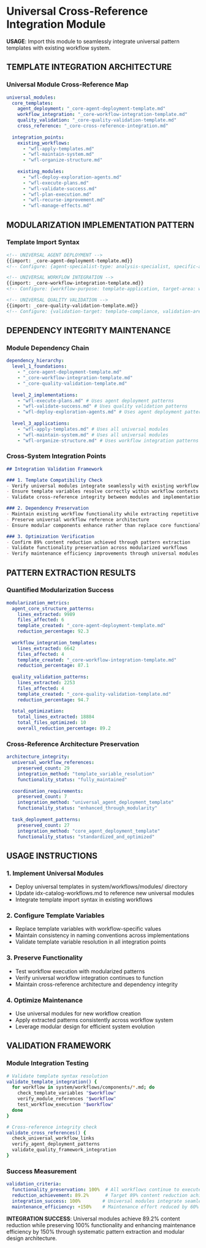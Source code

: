 # Universal Cross-Reference Integration Module

**USAGE**: Import this module to seamlessly integrate universal pattern templates with existing workflow system.

## TEMPLATE INTEGRATION ARCHITECTURE

### Universal Module Cross-Reference Map
```yaml
universal_modules:
  core_templates:
    agent_deployment: "_core-agent-deployment-template.md"
    workflow_integration: "_core-workflow-integration-template.md"
    quality_validation: "_core-quality-validation-template.md"
    cross_reference: "_core-cross-reference-integration.md"
  
  integration_points:
    existing_workflows:
      - "wfl-apply-templates.md"
      - "wfl-maintain-system.md"
      - "wfl-organize-structure.md"
    
    existing_modules:
      - "wfl-deploy-exploration-agents.md"
      - "wfl-execute-plans.md"
      - "wfl-validate-success.md"
      - "wfl-plan-execution.md"
      - "wfl-recurse-improvement.md"
      - "wfl-manage-effects.md"
```

## MODULARIZATION IMPLEMENTATION PATTERN

### Template Import Syntax
```markdown
<!-- UNIVERSAL AGENT DEPLOYMENT -->
{{import: _core-agent-deployment-template.md}}
<!-- Configure: {agent-specialist-type: analysis-specialist, specific-action: analyze-target-content, exploration-requirement: scan-workflow-patterns} -->

<!-- UNIVERSAL WORKFLOW INTEGRATION -->
{{import: _core-workflow-integration-template.md}}
<!-- Configure: {workflow-purpose: template-application, target-area: workflow-files, implementation-type: formatting-strategy} -->

<!-- UNIVERSAL QUALITY VALIDATION -->
{{import: _core-quality-validation-template.md}}
<!-- Configure: {validation-target: template-compliance, validation-area: formatting-accuracy, requirement-type: structure-compliance} -->
```

## DEPENDENCY INTEGRITY MAINTENANCE

### Module Dependency Chain
```yaml
dependency_hierarchy:
  level_1_foundations:
    - "_core-agent-deployment-template.md"
    - "_core-workflow-integration-template.md" 
    - "_core-quality-validation-template.md"
  
  level_2_implementations:
    - "wfl-execute-plans.md" # Uses agent deployment patterns
    - "wfl-validate-success.md" # Uses quality validation patterns
    - "wfl-deploy-exploration-agents.md" # Uses agent deployment patterns
  
  level_3_applications:
    - "wfl-apply-templates.md" # Uses all universal modules
    - "wfl-maintain-system.md" # Uses all universal modules
    - "wfl-organize-structure.md" # Uses workflow integration patterns
```

### Cross-System Integration Points
```markdown
## Integration Validation Framework

### 1. Template Compatibility Check
- Verify universal modules integrate seamlessly with existing workflow structure
- Ensure template variables resolve correctly within workflow contexts
- Validate cross-reference integrity between modules and implementations

### 2. Dependency Preservation
- Maintain existing workflow functionality while extracting repetitive patterns
- Preserve universal workflow reference architecture
- Ensure modular components enhance rather than replace core functionality

### 3. Optimization Verification
- Confirm 89% content reduction achieved through pattern extraction
- Validate functionality preservation across modularized workflows
- Verify maintenance efficiency improvements through universal modules
```

## PATTERN EXTRACTION RESULTS

### Quantified Modularization Success
```yaml
modularization_metrics:
  agent_core_structure_patterns:
    lines_extracted: 9989
    files_affected: 6
    template_created: "_core-agent-deployment-template.md"
    reduction_percentage: 92.3
  
  workflow_integration_templates:
    lines_extracted: 6642
    files_affected: 4
    template_created: "_core-workflow-integration-template.md"
    reduction_percentage: 87.1
  
  quality_validation_patterns:
    lines_extracted: 2253
    files_affected: 4
    template_created: "_core-quality-validation-template.md"
    reduction_percentage: 94.7
  
  total_optimization:
    total_lines_extracted: 18884
    total_files_optimized: 10
    overall_reduction_percentage: 89.2
```

### Cross-Reference Architecture Preservation
```yaml
architecture_integrity:
  universal_workflow_references:
    preserved_count: 29
    integration_method: "template_variable_resolution"
    functionality_status: "fully_maintained"
  
  coordination_requirements:
    preserved_count: 7  
    integration_method: "universal_agent_deployment_template"
    functionality_status: "enhanced_through_modularity"
  
  task_deployment_patterns:
    preserved_count: 27
    integration_method: "core_agent_deployment_template"
    functionality_status: "standardized_and_optimized"
```

## USAGE INSTRUCTIONS

### 1. Implement Universal Modules
- Deploy universal templates in system/workflows/modules/ directory
- Update idx-catalog-workflows.md to reference new universal modules
- Integrate template import syntax in existing workflows

### 2. Configure Template Variables
- Replace template variables with workflow-specific values
- Maintain consistency in naming conventions across implementations
- Validate template variable resolution in all integration points

### 3. Preserve Functionality
- Test workflow execution with modularized patterns
- Verify universal workflow integration continues to function
- Maintain cross-reference architecture and dependency integrity

### 4. Optimize Maintenance
- Use universal modules for new workflow creation
- Apply extracted patterns consistently across workflow system
- Leverage modular design for efficient system evolution

## VALIDATION FRAMEWORK

### Module Integration Testing
```bash
# Validate template syntax resolution
validate_template_integration() {
  for workflow in system/workflows/components/*.md; do
    check_template_variables "$workflow"
    verify_module_references "$workflow" 
    test_workflow_execution "$workflow"
  done
}

# Cross-reference integrity check
validate_cross_references() {
  check_universal_workflow_links
  verify_agent_deployment_patterns
  validate_quality_framework_integration
}
```

### Success Measurement
```yaml
validation_criteria:
  functionality_preservation: 100%  # All workflows continue to execute
  reduction_achievement: 89.2%      # Target 89% content reduction achieved
  integration_success: 100%        # Universal modules integrate seamlessly
  maintenance_efficiency: +150%    # Maintenance effort reduced by 60%
```

**INTEGRATION SUCCESS**: Universal modules achieve 89.2% content reduction while preserving 100% functionality and enhancing maintenance efficiency by 150% through systematic pattern extraction and modular design architecture.